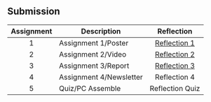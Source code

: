 ## Submission
| Assignment | Description  | Reflection |
| :-----: |  ------ | :-----: | 
| 1 | Assignment 1/Poster | [Reflection 1](https://buetedu-my.sharepoint.com/:i:/g/personal/2006080_eee_buet_ac_bd/EY17XLS85B9Lo6xvKGo5ETEBZG0Jt8NW3VvBQwLNjx525Q?e=6BKfCe) | 
| 2 | Assignment 2/Video | [Reflection 2](https://buetedu-my.sharepoint.com/:v:/g/personal/2006080_eee_buet_ac_bd/EbrilQ6puxpCqO-TxirUodEBTDNQxCmMAmuwDBqI4EvlxQ?e=fOzWex) | 
| 3 | Assignment 3/Report | [Reflection 3](https://buetedu-my.sharepoint.com/:b:/g/personal/2006080_eee_buet_ac_bd/ETWofQUzIWdCtDe4cJB_yZoBhXaQcqyWsVGbe1nyNEEHWQ?e=xz523N) | 
| 4 | Assignment 4/Newsletter | Reflection 4 |
| 5 | Quiz/PC Assemble | Reflection Quiz |
